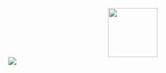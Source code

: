 

<html> 
  <body>
    <div id="header" align="center">
  <img src="https://media.giphy.com/media/M9gbBd9nbDrOTu1Mqx/giphy.gif" width="100"/>
</div>
    <div>
      <img src="https://img.shields.io/badge/Facebook-1877F2?style=for-the-badge&logo=facebook&logoColor=white"/>
    </div>
  </body>
</html>
